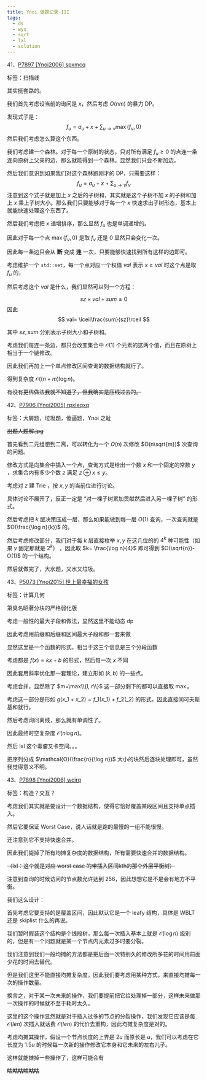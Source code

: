 ```yaml
---
title: Ynoi 做题记录 III
tags:
  - ds
  - wys
  - sqrt
  - lxl
  - solution
---
```


41、[P7897 [Ynoi2006] spxmcq](https://www.luogu.com.cn/problem/P7897)

标签：扫描线

其实挺套路的。

我们首先考虑设当前的询问是 $x$，然后考虑 $O(nm)$ 的暴力 DP。

发现式子是：
$$
f_u=a_u+x+\sum_{u\to v}\max(f_v, 0)
$$
然后我们考虑怎么算这个东西。

我们考虑建一个森林。对于每一个原树的状态，只对所有满足 $f_u \ge 0$ 的点连一条连向原树上父亲的边，那么就能得到一个森林。显然我们只会不断加边。

然后我们意识到如果我们对这个森林跑刚才的 DP，只需要这样：
$$
f_u=a_u+x+\sum_{u\to v} f_v
$$
注意到这个式子就是加上 $x$ 之后的子树和，其实就是这个子树不加 $x$ 的子树和加上 $x$ 乘上子树大小。那么我们只要能够对于每一个 $x$ 快速求出子树形态，基本上就能快速处理这个东西了。

然后我们考虑把 $x$ 递增排序，那么显然 $f_u$ 也是单调递增的。

因此对于每一个点 $\max(f_v, 0)$ 是取 $f_v$ 还是 $0$ 显然只会变化一次。

因此每一条边只会从 **断** 变成 **连** 一次，只要能够快速找到所有这样的边即可。

考虑维护一个 `std::set`，每一个点对应一个权值 $val$ 表示 $x\ge val$ 时这个点是取 $f_u$ 的，

然后考虑这个 $val$ 是什么，我们显然可以列一个方程：

$$
sz\times val+sum\ge0
$$
因此
$$
val= \lceil\frac{sum}{sz}\rceil
$$

其中 $sz, sum$ 分别表示子树大小和子树和。

考虑我们每连一条边，都只会改变集合中 $\mathcal{O}(1)$ 个元素的这两个值，而且在原树上相当于一个链修改。

因此我们再加上一个单点修改区间查询的数据结构就行了。

得到复杂度 $\mathcal{O}((n+m)\log n)$。

~~有没有更优做法我就不知道了，但我确实是压线过去的。~~

42、[P7906 [Ynoi2005] rpxleqxq](https://www.luogu.com.cn/problem/P7906)

标签：大屑题，垃圾题，傻逼题，Ynoi 之耻

~~出题人题解.jpg~~

首先看到二元组想到二离，可以转化为一个 $O(n)$ 次修改 $O(n\sqrt{m})$ 次查询的问题。

修改方式是向集合中插入一个点，查询方式是给出一个数 $x$ 和一个固定的常数 $y$ ，求集合内有多少个数 $z$ 满足 $z \oplus x \le y$。

考虑对 $z$ 建 Trie ，按 $x, y$ 的当前位进行讨论。

具体讨论不展开了，反正一定是 “对一棵子树累加贡献然后进入另一棵子树” 的形式。

然后考虑把 $k$ 层决策压成一层，那么如果能做到每一层 $O(1)$ 查询，一次查询就是 $O(\frac{\log n}{k})$ 的。

然后考虑修改部分，我们对于每 $k$ 层直接枚举 $x, y$ 在这几位的的 $4^k$ 种可能性（如果 $y$ 固定那就是 $2^k$） ，因此取 $k= \frac{\log n}{4}$ 即可得到 $O(\sqrt{n})-O(1)$ 的一个结构。

然后就做完了，大水题，又水又垃圾。

43、[P5073 [Ynoi2015] 世上最幸福的女孩](https://www.luogu.com.cn/problem/P5073)

标签：计算几何

第臭名昭著分块的严格弱化版

考虑一般性的最大子段和做法，显然这里不能动态 dp

因此考虑用前缀和后缀和区间最大子段和那一套来做

显然这里是一个函数的形式，相当于这三个信息是三个分段函数

考虑都是 $f(x)=kx+b$ 的形式，然后每一次 $x$ 不同

因此套用斜率优化那一套理论，建立形如 $(k,b)$ 的一些点。

考虑合并，显然除了 $m=\max\\{l, r\\}$ 这一部分剩下的都可以直接取 $\max$。

考虑这一部分是形如 $g(x\_1+x\_2)=f\_1(x\_1)+f\_2(\_2)$ 的形式，因此直接闵可夫斯基和就行。

然后考虑询问离线，那么就有单调性了。

因此最终时空复杂度 $\mathcal{O}(n\log n)$。

然后 lxl 这个毒瘤又卡空间。。。

把序列分成 $\mathcal{O}(\frac{n}{\log n})$ 大小的块然后逐块处理即可，虽然我觉得意义不明。

43、[P7898 [Ynoi2006] wcirq](https://www.luogu.com.cn/problem/P7898)

标签：构造？交互？

考虑我们其实就是要设计一个数据结构，使得它恰好覆盖某段区间且支持单点插入。

然后它要保证 Worst Case，说人话就是跑的最慢的一组不能很慢。

还注意到它不支持快速合并。

因此我们毙掉了所有均摊复杂度的数据结构，所有需要快速合并的数据结构。

~~（lxl：这个就是对应 worst case 的带插入区间kth的那个外层平衡树）~~

注意到查询的时候访问的节点数允许达到 $256$，因此想想它是不是会有地方不平衡。

我们这么设计：

首先考虑它要支持的是覆盖区间，因此默认它是一个 leafy 结构，具体是 WBLT 还是 skiplist 什么的再说。

我们暂时假装这个结构是个线段树，那么每一次插入基本上就是 $\mathcal{O}(\log n)$ 级别的，但是有一个问题就是某一个节点内元素过多时要分裂。

我们注意到我们一般均摊的方法都是把后面一次特别久的修改所多花的时间用前面少花的时间去替代。

但是我们这里不能直接均摊复杂度，因此我们要考虑用某种方式，来直接均摊每一次的操作数量。

换言之，对于某一次未来的操作，我们要提前把它给处理掉一部分，这样未来做那一次操作的时候就不至于耗时太久。

这里的这个操作显然就是对于插入过多的节点的分裂操作，我们发现它应该是每 $\mathcal{O}(len)$ 次插入就话费 $\mathcal{O}(len)$ 的代价去重构，因此均摊复杂度是对的。

考虑均摊其操作，假设一个节点长度的上界是 $2u$ 而原长是 $u$，我们可以考虑在它长度为 $1.5u$ 的时候每一次新的操作修改它本身和它未来的左右儿子。

这样就能摊掉一些操作了，这样可能会有

**咕咕咕咕咕咕**
